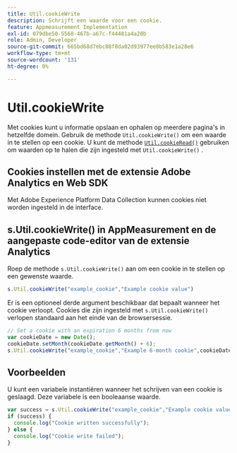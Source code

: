 ```yaml
---
title: Util.cookieWrite
description: Schrijft een waarde voor een cookie.
feature: Appmeasurement Implementation
exl-id: 079dbe50-5568-467b-a67c-f44481a4a20b
role: Admin, Developer
source-git-commit: 665bd68d7ebc08f0da02d93977ee0b583e1a28e6
workflow-type: tm+mt
source-wordcount: '131'
ht-degree: 0%

---
```


# Util.cookieWrite

Met cookies kunt u informatie opslaan en ophalen op meerdere pagina&#39;s in hetzelfde domein. Gebruik de methode `Util.cookieWrite()` om een waarde in te stellen op een cookie. U kunt de methode [`Util.cookieRead()`](util-cookieread.md) gebruiken om waarden op te halen die zijn ingesteld met `Util.cookieWrite()` .

## Cookies instellen met de extensie Adobe Analytics en Web SDK

Met Adobe Experience Platform Data Collection kunnen cookies niet worden ingesteld in de interface.

## s.Util.cookieWrite() in AppMeasurement en de aangepaste code-editor van de extensie Analytics

Roep de methode `s.Util.cookieWrite()` aan om een cookie in te stellen op een gewenste waarde.

```js
s.Util.cookieWrite("example_cookie","Example cookie value")
```

Er is een optioneel derde argument beschikbaar dat bepaalt wanneer het cookie verloopt. Cookies die zijn ingesteld met `s.Util.cookieWrite()` verlopen standaard aan het einde van de browsersessie.

```js
// Set a cookie with an expiration 6 months from now
var cookieDate = new Date();
cookieDate.setMonth(cookieDate.getMonth() + 6);
s.Util.cookieWrite("example_cookie","Example 6-month cookie",cookieDate);
```

## Voorbeelden

U kunt een variabele instantiëren wanneer het schrijven van een cookie is geslaagd. Deze variabele is een booleaanse waarde.

```js
var success = s.Util.cookieWrite("example_cookie","Example cookie value");
if (success) {
  console.log("Cookie written successfully");
} else {
  console.log("Cookie write failed");
}
```
